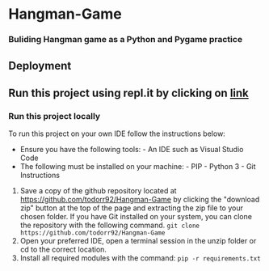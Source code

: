 # Hangman-Game

### Buliding Hangman game as a Python and Pygame practice

## Deployment

## Run this project using repl.it by clicking on [link](https://repl.it/@todorr92/Hangman-1#pyproject.toml)

### Run this project locally

To run this project on your own IDE follow the instructions below:

- Ensure you have the following tools: - An IDE such as Visual Studio Code
- The following must be installed on your machine: - PIP - Python 3 - Git
  Instructions

1. Save a copy of the github repository located at https://github.com/todorr92/Hangman-Game by clicking the "download zip" button at the top of the page and extracting the zip file to your chosen folder. If you have Git installed on your system, you can clone the repository with the following command.
   `git clone https://github.com/todorr92/Hangman-Game`
2. Open your preferred IDE, open a terminal session in the unzip folder or cd to the correct location.
3. Install all required modules with the command:
   `pip -r requirements.txt`
